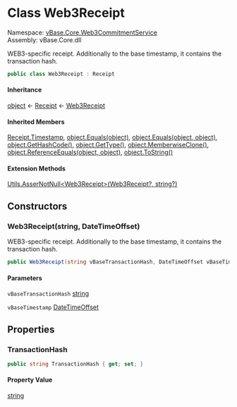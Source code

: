 # <a id="vBase_Core_Web3CommitmentService_Web3Receipt"></a> Class Web3Receipt

Namespace: [vBase.Core.Web3CommitmentService](vBase.Core.Web3CommitmentService.md)  
Assembly: vBase.Core.dll  

WEB3-specific receipt.
Additionally to the base timestamp, it contains the transaction hash.

```csharp
public class Web3Receipt : Receipt
```

#### Inheritance

[object](https://learn.microsoft.com/dotnet/api/system.object) ← 
[Receipt](vBase.Core.Receipt.md) ← 
[Web3Receipt](vBase.Core.Web3CommitmentService.Web3Receipt.md)

#### Inherited Members

[Receipt.Timestamp](vBase.Core.Receipt.md\#vBase\_Core\_Receipt\_Timestamp), 
[object.Equals\(object\)](https://learn.microsoft.com/dotnet/api/system.object.equals\#system\-object\-equals\(system\-object\)), 
[object.Equals\(object, object\)](https://learn.microsoft.com/dotnet/api/system.object.equals\#system\-object\-equals\(system\-object\-system\-object\)), 
[object.GetHashCode\(\)](https://learn.microsoft.com/dotnet/api/system.object.gethashcode), 
[object.GetType\(\)](https://learn.microsoft.com/dotnet/api/system.object.gettype), 
[object.MemberwiseClone\(\)](https://learn.microsoft.com/dotnet/api/system.object.memberwiseclone), 
[object.ReferenceEquals\(object, object\)](https://learn.microsoft.com/dotnet/api/system.object.referenceequals), 
[object.ToString\(\)](https://learn.microsoft.com/dotnet/api/system.object.tostring)

#### Extension Methods

[Utils.AsserNotNull<Web3Receipt\>\(Web3Receipt?, string?\)](vBase.Core.Utilities.Utils.md\#vBase\_Core\_Utilities\_Utils\_AsserNotNull\_\_1\_\_\_0\_System\_String\_)

## Constructors

### <a id="vBase_Core_Web3CommitmentService_Web3Receipt__ctor_System_String_System_DateTimeOffset_"></a> Web3Receipt\(string, DateTimeOffset\)

WEB3-specific receipt.
Additionally to the base timestamp, it contains the transaction hash.

```csharp
public Web3Receipt(string vBaseTransactionHash, DateTimeOffset vBaseTimestamp)
```

#### Parameters

`vBaseTransactionHash` [string](https://learn.microsoft.com/dotnet/api/system.string)

`vBaseTimestamp` [DateTimeOffset](https://learn.microsoft.com/dotnet/api/system.datetimeoffset)

## Properties

### <a id="vBase_Core_Web3CommitmentService_Web3Receipt_TransactionHash"></a> TransactionHash

```csharp
public string TransactionHash { get; set; }
```

#### Property Value

 [string](https://learn.microsoft.com/dotnet/api/system.string)

